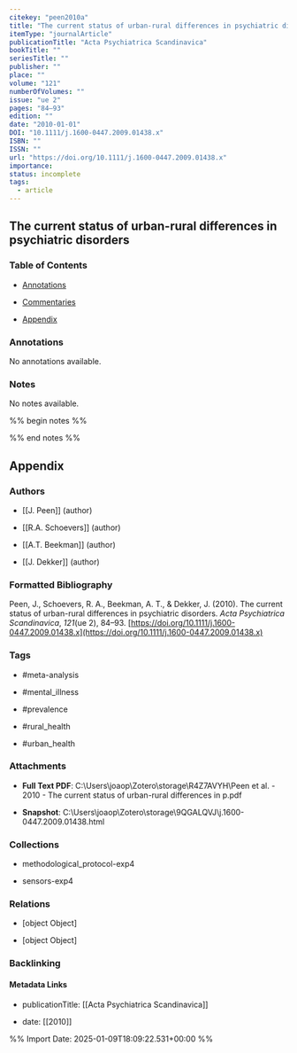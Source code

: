 ```yaml
---
citekey: "peen2010a"
title: "The current status of urban-rural differences in psychiatric disorders"
itemType: "journalArticle"
publicationTitle: "Acta Psychiatrica Scandinavica"
bookTitle: ""
seriesTitle: ""
publisher: ""
place: ""
volume: "121"
numberOfVolumes: ""
issue: "ue 2"
pages: "84–93"
edition: ""
date: "2010-01-01"
DOI: "10.1111/j.1600-0447.2009.01438.x"
ISBN: ""
ISSN: ""
url: "https://doi.org/10.1111/j.1600-0447.2009.01438.x"
importance: 
status: incomplete
tags:
  - article
---
```


## The current status of urban-rural differences in psychiatric disorders

### Table of Contents

- [Annotations](#annotations)

+ [Commentaries](#commentaries)

- [Appendix](#appendix)

### Annotations


No annotations available.


### Notes


No notes available.


%% begin notes %%

<!-- Write your personal notes here -->

%% end notes %%

## Appendix

### Authors


- [[J. Peen]] (author)

- [[R.A. Schoevers]] (author)

- [[A.T. Beekman]] (author)

- [[J. Dekker]] (author)




### Formatted Bibliography

Peen, J., Schoevers, R. A., Beekman, A. T., & Dekker, J. (2010). The current status of urban-rural differences in psychiatric disorders. _Acta Psychiatrica Scandinavica_, _121_(ue 2), 84–93. [https://doi.org/10.1111/j.1600-0447.2009.01438.x](https://doi.org/10.1111/j.1600-0447.2009.01438.x)


### Tags


- #meta-analysis

- #mental_illness

- #prevalence

- #rural_health

- #urban_health




### Attachments


- **Full Text PDF**: C:\Users\joaop\Zotero\storage\R4Z7AVYH\Peen et al. - 2010 - The current status of urban-rural differences in p.pdf

- **Snapshot**: C:\Users\joaop\Zotero\storage\9QGALQVJ\j.1600-0447.2009.01438.html




### Collections


- methodological_protocol-exp4

- sensors-exp4




### Relations


- [object Object]

- [object Object]



### Backlinking


#### Metadata Links


- publicationTitle: [[Acta Psychiatrica Scandinavica]]




- date: [[2010]]





<!-- Any additional notes or comments -->


%% Import Date: 2025-01-09T18:09:22.531+00:00 %%
